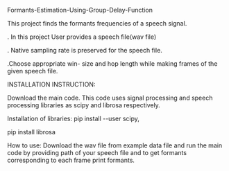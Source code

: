  Formants-Estimation-Using-Group-Delay-Function 
 
This project finds the formants frequencies of a speech signal.

. In this project User provides a speech file(wav file)

. Native sampling rate is preserved for the speech file.

.Choose appropriate win- size and hop length while making frames of the given speech file.


INSTALLATION INSTRUCTION:

Download the main code.  This code uses signal processing and speech processing libraries as scipy and librosa respectively.

Installation of libraries:
pip install --user scipy,

pip install librosa

How to use:
Download the wav file from example data file and run the main code by providing path of your speech file and to get formants corresponding to each frame print formants.
